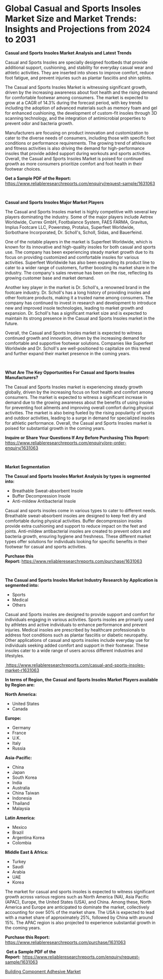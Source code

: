 <p><h1>Global Casual and Sports Insoles Market Size and Market Trends: Insights and Projections from 2024 to 2031</h1></p><p><strong>Casual and Sports Insoles Market Analysis and Latest Trends</strong></p>
<p><p>Casual and Sports Insoles are specially designed footbeds that provide additional support, cushioning, and stability for everyday casual wear and athletic activities. They are inserted into shoes to improve comfort, reduce foot fatigue, and prevent injuries such as plantar fasciitis and shin splints.</p><p>The Casual and Sports Insoles Market is witnessing significant growth, driven by the increasing awareness about foot health and the rising demand for comfortable footwear among consumers. The market is expected to grow at a CAGR of 14.3% during the forecast period, with key trends including the adoption of advanced materials such as memory foam and gel for enhanced cushioning, the development of custom-fit insoles through 3D scanning technology, and the integration of antimicrobial properties to prevent odor and bacteria growth.</p><p>Manufacturers are focusing on product innovation and customization to cater to the diverse needs of consumers, including those with specific foot conditions or performance requirements. The growing trend of athleisure and fitness activities is also driving the demand for high-performance insoles that provide added support during workouts and sports activities. Overall, the Casual and Sports Insoles Market is poised for continued growth as more consumers prioritize comfort and foot health in their footwear choices.</p></p>
<p><strong>Get a Sample PDF of the Report:&nbsp;</strong> <a href="https://www.reliableresearchreports.com/enquiry/request-sample/1631063">https://www.reliableresearchreports.com/enquiry/request-sample/1631063</a></p>
<p>&nbsp;</p>
<p><strong>Casual and Sports Insoles Major Market Players</strong></p>
<p><p>The Casual and Sports Insoles market is highly competitive with several key players dominating the industry. Some of the major players include Aetrex Worldwide, Currex GmbH, Footbalance System, FAES FARMA, Gravitus, Implus Footcare LLC, Powerstep, Protalus, Superfeet Worldwide, Sorbothane Incorporated, Dr. Scholl's, Scholl, Sidas, and Bauerfeind.</p><p>One of the notable players in the market is Superfeet Worldwide, which is known for its innovative and high-quality insoles for both casual and sports use. The company has been experiencing steady market growth due to its focus on providing customized and comfortable insoles for various activities. Superfeet Worldwide has also been expanding its product line to cater to a wider range of customers, further boosting its market share in the industry. The company's sales revenue has been on the rise, reflecting its growing customer base and market demand.</p><p>Another key player in the market is Dr. Scholl's, a renowned brand in the footcare industry. Dr. Scholl's has a long history of providing insoles and other footcare products, making it a trusted name among consumers. The company has continued to invest in research and development to introduce new and improved insole technologies, leading to market growth and expansion. Dr. Scholl's has a significant market size and is expected to maintain its strong presence in the Casual and Sports Insoles market in the future.</p><p>Overall, the Casual and Sports Insoles market is expected to witness continued growth and innovation, driven by the increasing demand for comfortable and supportive footwear solutions. Companies like Superfeet Worldwide and Dr. Scholl's are well-positioned to capitalize on this trend and further expand their market presence in the coming years.</p></p>
<p>&nbsp;</p>
<p><strong>What Are The Key Opportunities For Casual and Sports Insoles Manufacturers?</strong></p>
<p><p>The Casual and Sports Insoles market is experiencing steady growth globally, driven by the increasing focus on foot health and comfort among consumers. The market is expected to witness a significant increase in demand due to the growing awareness about the benefits of using insoles for preventing foot ailments and improving overall comfort during physical activities. The market is also being fueled by the rising popularity of sports and outdoor activities, leading to a surge in demand for specialized insoles for athletic performance. Overall, the Casual and Sports Insoles market is poised for substantial growth in the coming years.</p></p>
<p><strong>Inquire or Share Your Questions If Any Before Purchasing This Report:</strong> <a href="https://www.reliableresearchreports.com/enquiry/pre-order-enquiry/1631063">https://www.reliableresearchreports.com/enquiry/pre-order-enquiry/1631063</a></p>
<p>&nbsp;</p>
<p><strong>Market Segmentation</strong></p>
<p><strong>The Casual and Sports Insoles Market Analysis by types is segmented into:</strong></p>
<p><ul><li>Breathable Sweat-absorbent Insole</li><li>Buffer Decompression Insole</li><li>Anti-mildew Antibacterial Insole</li></ul></p>
<p><p>Casual and sports insoles come in various types to cater to different needs. Breathable sweat-absorbent insoles are designed to keep feet dry and comfortable during physical activities. Buffer decompression insoles provide extra cushioning and support to reduce impact on the feet and joints. Anti-mildew antibacterial insoles are created to prevent odors and bacteria growth, ensuring hygiene and freshness. These different market types offer solutions for individuals looking for specific benefits in their footwear for casual and sports activities.</p></p>
<p><strong>Purchase this Report:&nbsp;</strong><a href="https://www.reliableresearchreports.com/purchase/1631063">https://www.reliableresearchreports.com/purchase/1631063</a></p>
<p>&nbsp;</p>
<p><strong>The Casual and Sports Insoles Market Industry Research by Application is segmented into:</strong></p>
<p><ul><li>Sports</li><li>Medical</li><li>Others</li></ul></p>
<p><p>Casual and Sports insoles are designed to provide support and comfort for individuals engaging in various activities. Sports insoles are primarily used by athletes and active individuals to enhance performance and prevent injuries. Medical insoles are prescribed by healthcare professionals to address foot conditions such as plantar fasciitis or diabetic neuropathy. Other applications of casual and sports insoles include everyday use for individuals seeking added comfort and support in their footwear. These insoles cater to a wide range of users across different industries and lifestyles.</p></p>
<p><a href="https://www.reliableresearchreports.com/casual-and-sports-insoles-market-r1631063">&nbsp;https://www.reliableresearchreports.com/casual-and-sports-insoles-market-r1631063</a></p>
<p><strong>In terms of Region, the Casual and Sports Insoles Market Players available by Region are:</strong></p>
<p>
    <p> <strong> North America: </strong>
        <ul>
            <li>United States</li>
            <li>Canada</li>
        </ul>
        </p> 
    <p> <strong> Europe: </strong>
        <ul>
            <li>Germany</li>
            <li>France</li>
            <li>U.K.</li>
            <li>Italy</li>
            <li>Russia</li>
        </ul>
        </p> 
    <p> <strong> Asia-Pacific: </strong>
        <ul>
            <li>China</li>
            <li>Japan</li>
            <li>South Korea</li>
            <li>India</li>
            <li>Australia</li>
            <li>China Taiwan</li>
            <li>Indonesia</li>
            <li>Thailand</li>
            <li>Malaysia</li>
        </ul>
        </p> 
    <p> <strong> Latin America: </strong>
        <ul>
            <li>Mexico</li>
            <li>Brazil</li>
            <li>Argentina Korea</li>
            <li>Colombia</li>
        </ul>
        </p> 
    <p> <strong> Middle East & Africa: </strong>
        <ul>
            <li>Turkey</li>
            <li>Saudi</li>
            <li>Arabia</li>
            <li>UAE</li>
            <li>Korea</li>
        </ul>
    </p>
    </p>
<p><p>The market for casual and sports insoles is expected to witness significant growth across various regions such as North America (NA), Asia Pacific (APAC), Europe, the United States (USA), and China. Among these, North America and Europe are anticipated to dominate the market, collectively accounting for over 50% of the market share. The USA is expected to lead with a market share of approximately 25%, followed by China with around 15%. The APAC region is also projected to experience substantial growth in the coming years.</p></p>
<p><strong>Purchase this Report: </strong><a href="https://www.reliableresearchreports.com/purchase/1631063">https://www.reliableresearchreports.com/purchase/1631063</a></p>
<p>&nbsp;<strong>Get a Sample PDF of the Report:&nbsp;&nbsp;</strong><a href="https://www.reliableresearchreports.com/enquiry/request-sample/1631063">https://www.reliableresearchreports.com/enquiry/request-sample/1631063</a></p>
<p><strong></strong></p>
<p><p><a href="https://view.publitas.com/reportprime-1/an-in-depth-analysis-of-the-global-building-component-adhesive-market-scope-and-its-rapid-growing-4-5-cagr-forcasted-for-period-from-2024-to-2031/">Building Component Adhesive Market</a></p></p>